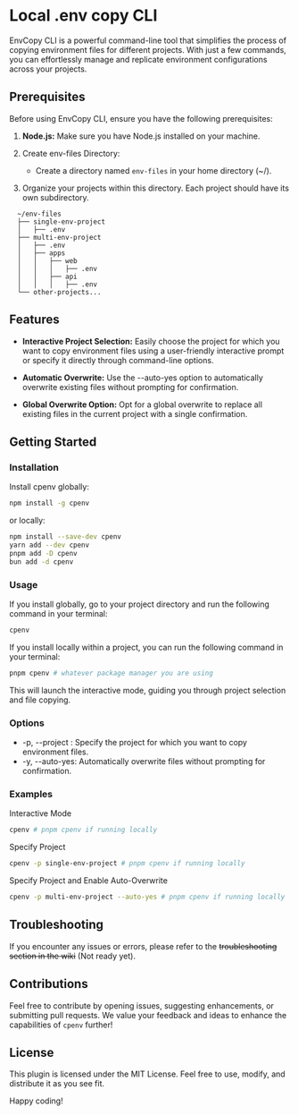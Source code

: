 # Local .env copy CLI

EnvCopy CLI is a powerful command-line tool that simplifies the process of copying environment files for different projects. With just a few commands, you can effortlessly manage and replicate environment configurations across your projects.

## Prerequisites

Before using EnvCopy CLI, ensure you have the following prerequisites:

1. **Node.js:** Make sure you have Node.js installed on your machine.

2. Create env-files Directory:

   - Create a directory named `env-files` in your home directory (~/).

3. Organize your projects within this directory. Each project should have its own subdirectory.

```plaintext
  ~/env-files
  ├── single-env-project
  │   ├── .env
  ├── multi-env-project
  │   ├── .env
  │   ├── apps
  │   │   ├── web
  │   │   │   ├── .env
  │   │   ├── api
  │   │   │   ├── .env
  └── other-projects...
```

## Features

- **Interactive Project Selection:** Easily choose the project for which you want to copy environment files using a user-friendly interactive prompt or specify it directly through command-line options.

- **Automatic Overwrite:** Use the --auto-yes option to automatically overwrite existing files without prompting for confirmation.

- **Global Overwrite Option:** Opt for a global overwrite to replace all existing files in the current project with a single confirmation.

## Getting Started

### Installation

Install cpenv globally:

```bash
npm install -g cpenv
```

or locally:

```bash
npm install --save-dev cpenv
yarn add --dev cpenv
pnpm add -D cpenv
bun add -d cpenv
```

### Usage

If you install globally, go to your project directory and run the following command in your terminal:

```bash
cpenv
```

If you install locally within a project, you can run the following command in your terminal:

```bash
pnpm cpenv # whatever package manager you are using
```

This will launch the interactive mode, guiding you through project selection and file copying.

### Options

- -p, --project <project>: Specify the project for which you want to copy environment files.
- -y, --auto-yes: Automatically overwrite files without prompting for confirmation.

### Examples

Interactive Mode

```bash
cpenv # pnpm cpenv if running locally
```

Specify Project

```bash
cpenv -p single-env-project # pnpm cpenv if running locally
```

Specify Project and Enable Auto-Overwrite

```bash
cpenv -p multi-env-project --auto-yes # pnpm cpenv if running locally
```

## Troubleshooting

If you encounter any issues or errors, please refer to the ~~troubleshooting section in the wiki~~ (Not ready yet).

## Contributions

Feel free to contribute by opening issues, suggesting enhancements, or submitting pull requests. We value your feedback and ideas to enhance the capabilities of `cpenv` further!

## License

This plugin is licensed under the MIT License. Feel free to use, modify, and distribute it as you see fit.

Happy coding!
